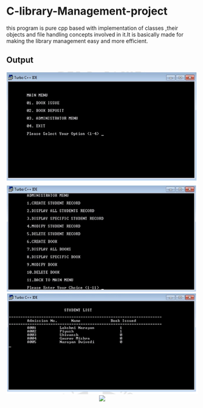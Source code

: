 # C-library-Management-project
this program is pure cpp based with implementation of classes ,their objects and file handling concepts involved in it.It is basically made for making the library management easy and more efficient.

## Output
<p align="center" width="75%">
<img src="/output/sampleimages/Screenshot 2021-07-03 122351.png">
  <img src="/output/sampleimages/Screenshot 2021-07-03 122506.png">
   <img src="/output/sampleimages/Screenshot 2021-07-03 122544.png">
   <img src="/output/sampleimages.png" width="75%">
</p>

